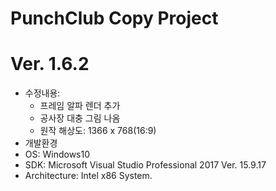 # PunchClub Copy Project
# Ver. 1.6.2
- 수정내용: 
    - 프레임 알파 렌더 추가
    - 공사장 대충 그림 나옴
    - 원작 해상도: 1366 x 768(16:9)
- 개발환경
 - OS:              Windows10
 - SDK:             Microsoft Visual Studio Professional 2017 Ver. 15.9.17
 - Architecture:    Intel x86 System.